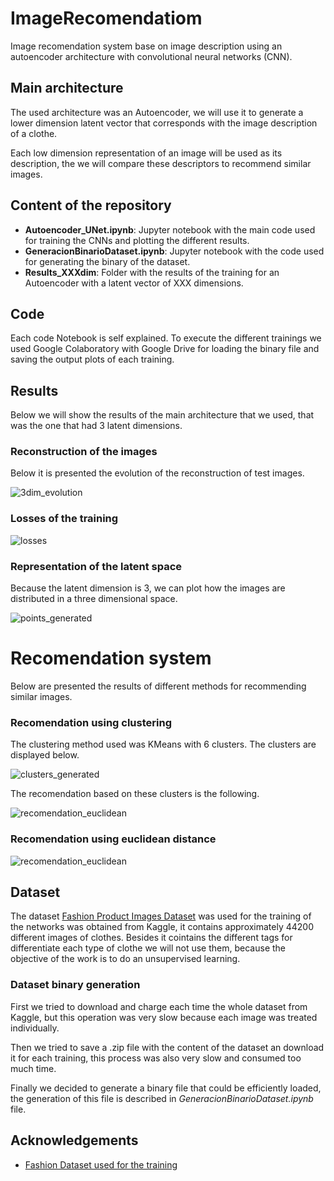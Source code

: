 
# ImageRecomendatiom
Image recomendation system base on image description using an autoencoder architecture with convolutional neural networks (CNN).



## Main architecture

The used architecture was an Autoencoder, we will use it to generate a lower dimension latent vector that corresponds with the image description of a clothe.

Each low dimension representation of an image will be used as its description, the we will compare these descriptors to recommend similar images.
## Content of the repository

- **Autoencoder_UNet.ipynb**: Jupyter notebook with the main code used for training the CNNs and plotting the different results.
- **GeneracionBinarioDataset.ipynb**: Jupyter notebook with the code used for generating the binary of the dataset.
- **Results_XXXdim**: Folder with the results of the training for an Autoencoder with a latent vector of XXX dimensions.
## Code

Each code Notebook is self explained. To execute the different trainings we used Google Colaboratory with Google Drive for loading the binary file and saving the output plots of each training.
## Results

Below we will show the results of the main architecture that we used, that was the one that had 3 latent dimensions.

### Reconstruction of the images

Below it is presented the evolution of the reconstruction of test images.

![3dim_evolution](https://raw.githubusercontent.com/guillermoiglesiashernandez/ImageRecomendation/master/Imgs/3dim-Evolution.gif)

### Losses of the training

![losses](https://raw.githubusercontent.com/guillermoiglesiashernandez/ImageRecomendation/master/Imgs/losses.png)

### Representation of the latent space

Because the latent dimension is 3, we can plot how the images are distributed in a three dimensional space.

![points_generated](https://raw.githubusercontent.com/guillermoiglesiashernandez/ImageRecomendation/master/Imgs/PointsGenerated.png)

# Recomendation system

Below are presented the results of different methods for recommending similar images.

### Recomendation using clustering

The clustering method used was KMeans with 6 clusters. The clusters are displayed below.

![clusters_generated](https://raw.githubusercontent.com/guillermoiglesiashernandez/ImageRecomendation/master/Imgs/ClustersGenerated.png)

The recomendation based on these clusters is the following.

![recomendation_euclidean](https://raw.githubusercontent.com/guillermoiglesiashernandez/ImageRecomendation/master/Imgs/recomendation_clusters_results.png)

### Recomendation using euclidean distance

![recomendation_euclidean](https://raw.githubusercontent.com/guillermoiglesiashernandez/ImageRecomendation/master/Imgs/nearest_neigbor_results.png)

## Dataset

The dataset [Fashion Product Images Dataset](https://www.kaggle.com/paramaggarwal/fashion-product-images-dataset) was used for the training of the networks was obtained from Kaggle, it contains approximately 44200 different images of clothes. Besides it cointains the different tags for differentiate each type of clothe we will not use them, because the objective of the work is to do an unsupervised learning.

### Dataset binary generation

First we tried to download and charge each time the whole dataset from Kaggle, but this operation was very slow because each image was treated individually.

Then we tried to save a .zip file with the content of the dataset an download it for each training, this process was also very slow and consumed too much time.

Finally we decided to generate a binary file that could be efficiently loaded, the generation of this file is described in _GeneracionBinarioDataset.ipynb_ file.
## Acknowledgements

 - [Fashion Dataset used for the training](https://www.kaggle.com/paramaggarwal/fashion-product-images-dataset)
